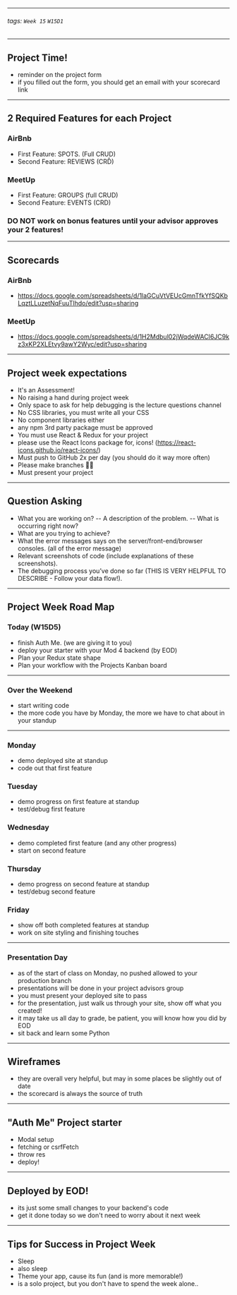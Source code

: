 <style>
    .present {
        text-align: left;
    }
</style>

---



###### tags: `Week 15` `W15D1`



---

## Project Time!

- reminder on the project form 
- if you filled out the form, you should get an email with your scorecard link


---

## 2 Required Features for each Project

### AirBnb
- First Feature: SPOTS. (Full CRUD)
- Second Feature: REVIEWS (CRĎ)

### MeetUp
- First Feature: GROUPS (full CRUD)
- Second Feature: EVENTS (CRD)

 
### DO NOT work on bonus features until your advisor approves your 2 features!


---


## Scorecards

### AirBnb
- https://docs.google.com/spreadsheets/d/1laGCuVtVEUcGmnTfkYfSQKbLqztLLuzetNqFuuTlhdo/edit?usp=sharing


### MeetUp
- https://docs.google.com/spreadsheets/d/1H2Mdbul02jWqdeWACI6JC9kz3xKP2XLEtvy9awY2Wyc/edit?usp=sharing


---


## Project week expectations

- It's an Assessment!
- No raising a hand during project week
- Only space to ask for help debugging is the lecture questions channel
- No CSS libraries, you must write all your CSS
- No component libraries either
- any npm 3rd party package must be approved
- You must use React & Redux for your project
- please use the React Icons package for, icons! (https://react-icons.github.io/react-icons/)
- Must push to GitHub 2x per day (you should do it way more often)
- Please make branches 🙏🏻
- Must present your project



---

## Question Asking


- What you are working on?
-- A description of the problem.
-- What is occurring right now?
- What are you trying to achieve?
- What the error messages says on the server/front-end/browser consoles. (all of the error message)
- Relevant screenshots of code (include explanations of these screenshots).
- The debugging process you’ve done so far (THIS IS VERY HELPFUL TO DESCRIBE - Follow your data flow!).


---



## Project Week Road Map

### Today (W15D5)

- finish Auth Me. (we are giving it to you)
- deploy your starter with your Mod 4 backend (by EOD)
- Plan your Redux state shape
- Plan your workflow with the Projects Kanban board



---


### Over the Weekend

- start writing code
- the more code you have by Monday, the more we have to chat about in your standup



---

### Monday
- demo deployed site at standup
- code out that first feature

### Tuesday
- demo progress on first feature at standup
- test/debug first feature

### Wednesday
- demo completed first feature (and any other progress)
- start on second feature

### Thursday
- demo progress on second feature at standup
- test/debug second feature

### Friday
- show off both completed features at standup
- work on site styling and finishing touches




---

### Presentation Day

- as of the start of class on Monday, no pushed allowed to your production branch
- presentations will be done in your project advisors group
- you must present your deployed site to pass
- for the presentation, just walk us through your site, show off what you created!
- it may take us all day to grade, be patient, you will know how you did by EOD
- sit back and learn some Python


---

## Wireframes

- they are overall very helpful, but may in some places be slightly out of date
- the scorecard is always the source of truth




---


## "Auth Me" Project starter

- Modal setup
- fetching or csrfFetch 
- throw res
- deploy!


---


## Deployed by EOD!

- its just some small changes to your backend's code
- get it done today so we don't need to worry about it next week



---

## Tips for Success in Project Week

- Sleep
- also sleep
- Theme your app, cause its fun (and is more memorable!)
- is a solo project, but you don't have to spend the week alone..
